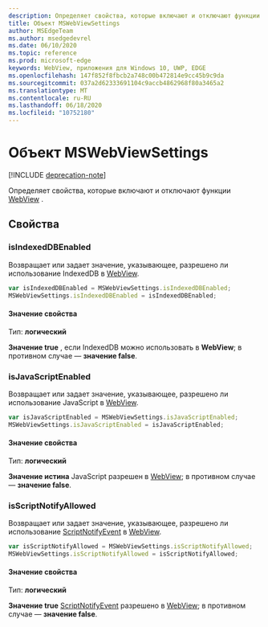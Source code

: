 ```yaml
---
description: Определяет свойства, которые включают и отключают функции WebView
title: Объект MSWebViewSettings
author: MSEdgeTeam
ms.author: msedgedevrel
ms.date: 06/10/2020
ms.topic: reference
ms.prod: microsoft-edge
keywords: WebView, приложения для Windows 10, UWP, EDGE
ms.openlocfilehash: 147f852f8fbcb2a748c00b472814e9cc45b9c9da
ms.sourcegitcommit: 037a2d62333691104c9accb4862968f80a3465a2
ms.translationtype: MT
ms.contentlocale: ru-RU
ms.lasthandoff: 06/18/2020
ms.locfileid: "10752180"
---
```

# Объект MSWebViewSettings  

[!INCLUDE [deprecation-note](../includes/deprecation-note.md)]  

Определяет свойства, которые включают и отключают функции [WebView](../webview.md) .  

## Свойства  

### isIndexedDBEnabled  

Возвращает или задает значение, указывающее, разрешено ли использование IndexedDB в [WebView](../webview.md).  

```javascript
var isIndexedDBEnabled = MSWebViewSettings.isIndexedDBEnabled;
MSWebViewSettings.isIndexedDBEnabled = isIndexedDBEnabled;
```  

#### Значение свойства  

Тип: **логический**  

**Значение true** , если IndexedDB можно использовать в **WebView**; в противном случае — **значение false**.  

### isJavaScriptEnabled  

Возвращает или задает значение, указывающее, разрешено ли использование JavaScript в [WebView](../webview.md).  

```javascript
var isJavaScriptEnabled = MSWebViewSettings.isJavaScriptEnabled;
MSWebViewSettings.isJavaScriptEnabled = isJavaScriptEnabled;
```  

#### Значение свойства  

Тип: **логический**  

**Значение истина** JavaScript разрешен в [WebView](../webview.md); в противном случае — **значение false**.  

### isScriptNotifyAllowed  

Возвращает или задает значение, указывающее, разрешено ли использование [ScriptNotifyEvent](ScriptNotifyEvent.md) в [WebView](../webview.md).  

```javascript
var isScriptNotifyAllowed = MSWebViewSettings.isScriptNotifyAllowed;
MSWebViewSettings.isScriptNotifyAllowed = isScriptNotifyAllowed;
```  

#### Значение свойства  

Тип: **логический**  

**Значение true** [ScriptNotifyEvent](ScriptNotifyEvent.md) разрешено в [WebView](../webview.md); в противном случае — **значение false**.  
